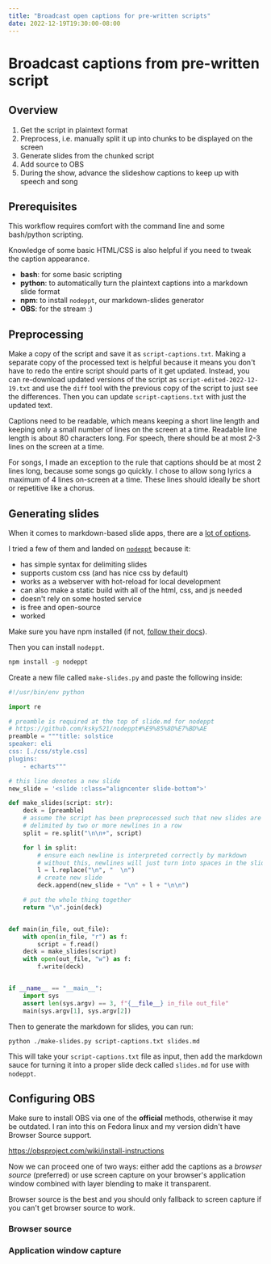 ```yaml
---
title: "Broadcast open captions for pre-written scripts"
date: 2022-12-19T19:30:00-08:00
---
```


# Broadcast captions from pre-written script

## Overview

1. Get the script in plaintext format
2. Preprocess, i.e. manually split it up into chunks to be displayed on the screen
3. Generate slides from the chunked script
4. Add source to OBS
5. During the show, advance the slideshow captions to keep up with speech and song


## Prerequisites

This workflow requires comfort with the command line and some bash/python scripting.

Knowledge of some basic HTML/CSS is also helpful if you need to tweak the caption appearance.

- **bash**: for some basic scripting 
- **python**: to automatically turn the plaintext captions into a markdown slide format
- **npm**: to install `nodeppt`, our markdown-slides generator
- **OBS**: for the stream :)

## Preprocessing

Make a copy of the script and save it as `script-captions.txt`.
Making a separate copy of the processed text is helpful because it means you don't have to redo the entire script should parts of it get updated.
Instead, you can re-download updated versions of the script as `script-edited-2022-12-19.txt` and use the `diff` tool with the previous copy of the script to just see the differences.
Then you can update `script-captions.txt` with just the updated text.


Captions need to be readable, which means keeping a short line length and keeping only a small number of lines on the screen at a time.
Readable line length is about 80 characters long.
For speech, there should be at most 2-3 lines on the screen at a time.

For songs, I made an exception to the rule that captions should be at most 2 lines long, because some songs go quickly.
I chose to allow song lyrics a maximum of 4 lines on-screen at a time.
These lines should ideally be short or repetitive like a chorus.


## Generating slides

When it comes to markdown-based slide apps, there are a
[lot of options](https://gist.github.com/johnloy/27dd124ad40e210e91c70dd1c24ac8c8).

I tried a few of them and landed on
[`nodeppt`](https://github.com/ksky521/nodeppt#%E9%85%8D%E7%BD%AE) because it:

- has simple syntax for delimiting slides
- supports custom css (and has nice css by default)
- works as a webserver with hot-reload for local development
- can also make a static build with all of the html, css, and js needed
- doesn't rely on some hosted service
- is free and open-source
- worked


Make sure you have npm installed
(if not, [follow their docs](https://docs.npmjs.com/downloading-and-installing-node-js-and-npm#using-a-node-version-manager-to-install-nodejs-and-npm)).

Then you can install `nodeppt`.

```bash
npm install -g nodeppt
```

Create a new file called `make-slides.py` and paste the following inside:

```python
#!/usr/bin/env python

import re

# preamble is required at the top of slide.md for nodeppt
# https://github.com/ksky521/nodeppt#%E9%85%8D%E7%BD%AE
preamble = """title: solstice
speaker: eli
css: [./css/style.css]
plugins:
    - echarts"""

# this line denotes a new slide
new_slide = '<slide :class="aligncenter slide-bottom">'

def make_slides(script: str):
    deck = [preamble]
    # assume the script has been preprocessed such that new slides are
    # delimited by two or more newlines in a row
    split = re.split("\n\n+", script)

    for l in split:
        # ensure each newline is interpreted correctly by markdown
        # without this, newlines will just turn into spaces in the slides
        l = l.replace("\n", "  \n")
        # create new slide
        deck.append(new_slide + "\n" + l + "\n\n")

    # put the whole thing together
    return "\n".join(deck)


def main(in_file, out_file):
    with open(in_file, "r") as f:
        script = f.read()
    deck = make_slides(script)
    with open(out_file, "w") as f:
        f.write(deck)


if __name__ == "__main__":
    import sys
    assert len(sys.argv) == 3, f"{__file__} in_file out_file"
    main(sys.argv[1], sys.argv[2])
```

Then to generate the markdown for slides, you can run:
```
python ./make-slides.py script-captions.txt slides.md
```

This will take your `script-captions.txt` file as input, then add the markdown
sauce for turning it into a proper slide deck called `slides.md` for use with
`nodeppt`. 


## Configuring OBS

Make sure to install OBS via one of the **official** methods, otherwise it may be outdated.
I ran into this on Fedora linux and my version didn't have Browser Source support.

https://obsproject.com/wiki/install-instructions

Now we can proceed one of two ways: either add the captions as a _browser
source_ (preferred) or use screen capture on your browser's application window
combined with layer blending to make it transparent.

Browser source is the best and you should only fallback to screen capture if
you can't get browser source to work.


### Browser source


### Application window capture 
